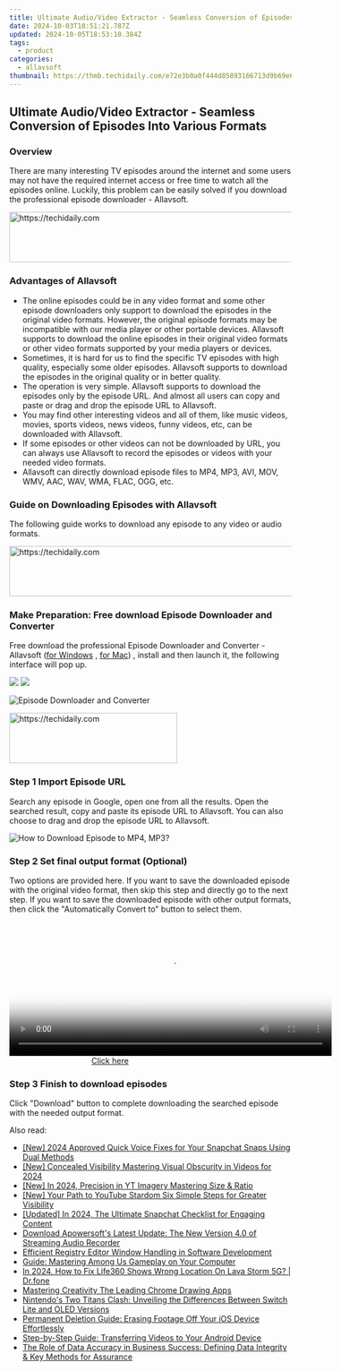 ```yaml
---
title: Ultimate Audio/Video Extractor - Seamless Conversion of Episodes Into Various Formats
date: 2024-10-03T18:51:21.787Z
updated: 2024-10-05T18:53:10.384Z
tags:
  - product
categories:
  - allavsoft
thumbnail: https://thmb.techidaily.com/e72e3b0a0f444d85893166713d9b69e6e7d31b3a9fab3ca00a257d1b8cf9aa38.jpg
---
```


## Ultimate Audio/Video Extractor - Seamless Conversion of Episodes Into Various Formats

### Overview

There are many interesting TV episodes around the internet and some users may not have the required internet access or free time to watch all the episodes online. Luckily, this problem can be easily solved if you download the professional episode downloader - Allavsoft.

<!-- affiliate ads begin -->
<a href="https://dhgate.sjv.io/c/5597632/2106658/12108" target="_top" id="2106658">
  <img src="//a.impactradius-go.com/display-ad/12108-2106658" border="0" alt="https://techidaily.com" width="728" height="90"/>
</a>
<img height="0" width="0" src="https://dhgate.sjv.io/i/5597632/2106658/12108" style="position:absolute;visibility:hidden;" border="0" />
<!-- affiliate ads end -->

### Advantages of Allavsoft

* The online episodes could be in any video format and some other episode downloaders only support to download the episodes in the original video formats. However, the original episode formats may be incompatible with our media player or other portable devices. Allavsoft supports to download the online episodes in their original video formats or other video formats supported by your media players or devices.
* Sometimes, it is hard for us to find the specific TV episodes with high quality, especially some older episodes. Allavsoft supports to download the episodes in the original quality or in better quality.
* The operation is very simple. Allavsoft supports to download the episodes only by the episode URL. And almost all users can copy and paste or drag and drop the episode URL to Allavsoft.
* You may find other interesting videos and all of them, like music videos, movies, sports videos, news videos, funny videos, etc, can be downloaded with Allavsoft.
* If some episodes or other videos can not be downloaded by URL, you can always use Allavsoft to record the episodes or videos with your needed video formats.
* Allavsoft can directly download episode files to MP4, MP3, AVI, MOV, WMV, AAC, WAV, WMA, FLAC, OGG, etc.

### Guide on Downloading Episodes with Allavsoft

The following guide works to download any episode to any video or audio formats.

<!-- affiliate ads begin -->
<a href="https://unicoeye.pxf.io/c/5597632/2148774/18498" target="_top" id="2148774">
  <img src="//a.impactradius-go.com/display-ad/18498-2148774" border="0" alt="https://techidaily.com" width="728" height="90"/>
</a>
<img height="0" width="0" src="https://unicoeye.pxf.io/i/5597632/2148774/18498" style="position:absolute;visibility:hidden;" border="0" />
<!-- affiliate ads end -->

### Make Preparation: Free download Episode Downloader and Converter

Free download the professional Episode Downloader and Converter - Allavsoft ([for Windows](https://tools.techidaily.com/allavsoft/products/) , [for Mac](https://tools.techidaily.com/allavsoft/products/)) , install and then launch it, the following interface will pop up.

[![](https://www.allavsoft.com/how-to/../images/how-to/free-download-win.jpg)](https://tools.techidaily.com/allavsoft/products/) [![](https://www.allavsoft.com/how-to/../images/how-to/free-download-mac.jpg)](https://tools.techidaily.com/allavsoft/products/)

![Episode Downloader and Converter](https://www.allavsoft.com/how-to/../images/allavsoft/screen-shot-600.jpg)

<!-- affiliate ads begin -->
<a href="https://aligracehair.sjv.io/c/5597632/1918698/19272" target="_top" id="1918698">
  <img src="//a.impactradius-go.com/display-ad/19272-1918698" border="0" alt="https://techidaily.com" width="300" height="90"/>
</a>
<img height="0" width="0" src="https://aligracehair.sjv.io/i/5597632/1918698/19272" style="position:absolute;visibility:hidden;" border="0" />
<!-- affiliate ads end -->

### Step 1 Import Episode URL

Search any episode in Google, open one from all the results. Open the searched result, copy and paste its episode URL to Allavsoft. You can also choose to drag and drop the episode URL to Allavsoft.

![How to Download Episode to MP4, MP3?](https://www.allavsoft.com/how-to/../images/how-to/download-rtmp-video/download-rtmp-video.jpg)

### Step 2 Set final output format (Optional)

Two options are provided here. If you want to save the downloaded episode with the original video format, then skip this step and directly go to the next step. If you want to save the downloaded episode with other output formats, then click the "Automatically Convert to" button to select them.

<!-- affiliate ads begin -->
<span id="1983584">
					<video width="576" height="240" style="cursor:pointer"
           poster="//a.impactradius-go.com/display-clicktoplayimage/1983584.png"
           onclick="if(!this.playClicked){this.play();this.setAttribute('controls',true);this.playClicked=true;}">
	   <source src="//a.impactradius-go.com/display-ad/22993-1983584">
	   <img src="//a.impactradius-go.com/display-clicktoplayimage/1983584.png" style="border: none; height: 100%; width: 100%; object-fit: contain">
	</video>
	<div style="width:360px;text-align:center"><a href="javascript:window.open(decodeURIComponent('https%3A%2F%2Fhomestyler.sjv.io%2Fc%2F5597632%2F1983584%2F22993'), '_blank');void(0);">Click here</a></div>
</span>
<img height="0" width="0" src="https://imp.pxf.io/i/5597632/1983584/22993" style="position:absolute;visibility:hidden;" border="0" />
<!-- affiliate ads end -->

### Step 3 Finish to download episodes

Click "Download" button to complete downloading the searched episode with the needed output format.

<ins class="adsbygoogle"
     style="display:block"
     data-ad-format="autorelaxed"
     data-ad-client="ca-pub-7571918770474297"
     data-ad-slot="1223367746"></ins>

<ins class="adsbygoogle"
     style="display:block"
     data-ad-client="ca-pub-7571918770474297"
     data-ad-slot="8358498916"
     data-ad-format="auto"
     data-full-width-responsive="true"></ins>

<span class="atpl-alsoreadstyle">Also read:</span>
<div><ul>
<li><a href="https://snapchat-videos.techidaily.com/new-2024-approved-quick-voice-fixes-for-your-snapchat-snaps-using-dual-methods/"><u>[New] 2024 Approved Quick Voice Fixes for Your Snapchat Snaps Using Dual Methods</u></a></li>
<li><a href="https://youtube-sure.techidaily.com/oncealed-visibility-mastering-visual-obscurity-in-videos-for-2024/"><u>[New] Concealed Visibility Mastering Visual Obscurity in Videos for 2024</u></a></li>
<li><a href="https://youtube-lab.techidaily.com/n-2024-precision-in-yt-imagery-mastering-size-and-ratio/"><u>[New] In 2024, Precision in YT Imagery Mastering Size & Ratio</u></a></li>
<li><a href="https://youtube-webster.techidaily.com/our-path-to-youtube-stardom-six-simple-steps-for-greater-visibility/"><u>[New] Your Path to YouTube Stardom Six Simple Steps for Greater Visibility</u></a></li>
<li><a href="https://snapchat-videos.techidaily.com/updated-in-2024-the-ultimate-snapchat-checklist-for-engaging-content/"><u>[Updated] In 2024, The Ultimate Snapchat Checklist for Engaging Content</u></a></li>
<li><a href="https://fox-making.techidaily.com/download-apowersofts-latest-update-the-new-version-40-of-streaming-audio-recorder/"><u>Download Apowersoft's Latest Update: The New Version 4.0 of Streaming Audio Recorder</u></a></li>
<li><a href="https://fox-making.techidaily.com/efficient-registry-editor-window-handling-in-software-development/"><u>Efficient Registry Editor Window Handling in Software Development</u></a></li>
<li><a href="https://fox-making.techidaily.com/guide-mastering-among-us-gameplay-on-your-computer/"><u>Guide: Mastering Among Us Gameplay on Your Computer</u></a></li>
<li><a href="https://review-topics.techidaily.com/in-2024-how-to-fix-life360-shows-wrong-location-on-lava-storm-5g-drfone-by-drfone-virtual-android/"><u>In 2024, How to Fix Life360 Shows Wrong Location On Lava Storm 5G? | Dr.fone</u></a></li>
<li><a href="https://extra-information.techidaily.com/mastering-creativity-the-leading-chrome-drawing-apps/"><u>Mastering Creativity The Leading Chrome Drawing Apps</u></a></li>
<li><a href="https://buynow-marvelous.techidaily.com/nintendos-two-titans-clash-unveiling-the-differences-between-switch-lite-and-oled-versions/"><u>Nintendo's Two Titans Clash: Unveiling the Differences Between Switch Lite and OLED Versions</u></a></li>
<li><a href="https://fox-making.techidaily.com/permanent-deletion-guide-erasing-footage-off-your-ios-device-effortlessly/"><u>Permanent Deletion Guide: Erasing Footage Off Your iOS Device Effortlessly</u></a></li>
<li><a href="https://fox-making.techidaily.com/step-by-step-guide-transferring-videos-to-your-android-device/"><u>Step-by-Step Guide: Transferring Videos to Your Android Device</u></a></li>
<li><a href="https://fox-making.techidaily.com/the-role-of-data-accuracy-in-business-success-defining-data-integrity-and-key-methods-for-assurance/"><u>The Role of Data Accuracy in Business Success: Defining Data Integrity & Key Methods for Assurance</u></a></li>
</ul></div>

